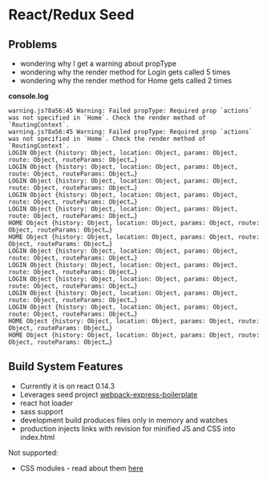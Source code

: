 
# React/Redux Seed


## Problems

- wondering why I get a warning about propType
- wondering why the render method for Login gets called 5 times
- wondering why the render method for Home gets called 2 times


__console.log__

```text
warning.js?8a56:45 Warning: Failed propType: Required prop `actions` was not specified in `Home`. Check the render method of `RoutingContext`.
warning.js?8a56:45 Warning: Failed propType: Required prop `actions` was not specified in `Home`. Check the render method of `RoutingContext`.
LOGIN Object {history: Object, location: Object, params: Object, route: Object, routeParams: Object…}
LOGIN Object {history: Object, location: Object, params: Object, route: Object, routeParams: Object…}
LOGIN Object {history: Object, location: Object, params: Object, route: Object, routeParams: Object…}
LOGIN Object {history: Object, location: Object, params: Object, route: Object, routeParams: Object…}
LOGIN Object {history: Object, location: Object, params: Object, route: Object, routeParams: Object…}
HOME Object {history: Object, location: Object, params: Object, route: Object, routeParams: Object…}
HOME Object {history: Object, location: Object, params: Object, route: Object, routeParams: Object…}
LOGIN Object {history: Object, location: Object, params: Object, route: Object, routeParams: Object…}
LOGIN Object {history: Object, location: Object, params: Object, route: Object, routeParams: Object…}
LOGIN Object {history: Object, location: Object, params: Object, route: Object, routeParams: Object…}
LOGIN Object {history: Object, location: Object, params: Object, route: Object, routeParams: Object…}
LOGIN Object {history: Object, location: Object, params: Object, route: Object, routeParams: Object…}
HOME Object {history: Object, location: Object, params: Object, route: Object, routeParams: Object…}
HOME Object {history: Object, location: Object, params: Object, route: Object, routeParams: Object…}
```



## Build System Features

- Currently it is on react 0.14.3
- Leverages seed project [webpack-express-boilerplate][seed]
- react hot loader
- sass support
- development build produces files only in memory and watches
- production injects links with revision for minified JS and CSS into index.html


Not supported:

- CSS modules - read about them [here](http://glenmaddern.com/articles/css-modules)

[seed]:https://github.com/christianalfoni/webpack-express-boilerplate.git
